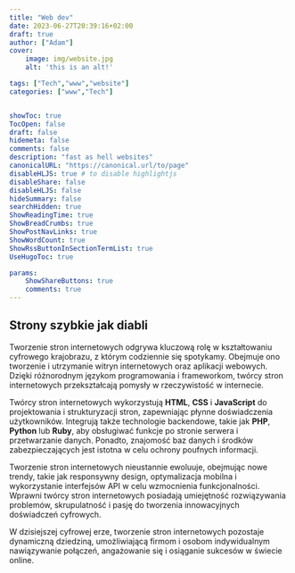 ```yaml
---
title: "Web dev"
date: 2023-06-27T20:39:16+02:00
draft: true
author: ["Adam"]
cover:
    image: img/website.jpg
    alt: 'this is an alt!'

tags: ["Tech","www","website"] 
categories: ["www","Tech"]


showToc: true
TocOpen: false
draft: false
hidemeta: false
comments: false
description: "fast as hell websites"
canonicalURL: "https://canonical.url/to/page"
disableHLJS: true # to disable highlightjs
disableShare: false
disableHLJS: false
hideSummary: false
searchHidden: true
ShowReadingTime: true
ShowBreadCrumbs: true
ShowPostNavLinks: true
ShowWordCount: true
ShowRssButtonInSectionTermList: true
UseHugoToc: true

params:
    ShowShareButtons: true
    comments: true
---
```


## Strony szybkie jak diabli


Tworzenie stron internetowych odgrywa kluczową rolę w kształtowaniu cyfrowego krajobrazu, z którym codziennie się spotykamy. Obejmuje ono tworzenie i utrzymanie witryn internetowych oraz aplikacji webowych. Dzięki różnorodnym językom programowania i frameworkom, twórcy stron internetowych przekształcają pomysły w rzeczywistość w internecie.

Twórcy stron internetowych wykorzystują **HTML**, **CSS** i **JavaScript** do projektowania i strukturyzacji stron, zapewniając płynne doświadczenia użytkowników. Integrują także technologie backendowe, takie jak **PHP**, **Python** lub **Ruby**, aby obsługiwać funkcje po stronie serwera i przetwarzanie danych. Ponadto, znajomość baz danych i środków zabezpieczających jest istotna w celu ochrony poufnych informacji.

Tworzenie stron internetowych nieustannie ewoluuje, obejmując nowe trendy, takie jak responsywny design, optymalizacja mobilna i wykorzystanie interfejsów API w celu wzmocnienia funkcjonalności. Wprawni twórcy stron internetowych posiadają umiejętność rozwiązywania problemów, skrupulatność i pasję do tworzenia innowacyjnych doświadczeń cyfrowych.

W dzisiejszej cyfrowej erze, tworzenie stron internetowych pozostaje dynamiczną dziedziną, umożliwiającą firmom i osobom indywidualnym nawiązywanie połączeń, angażowanie się i osiąganie sukcesów w świecie online.